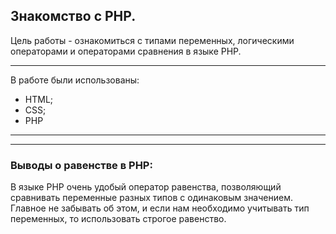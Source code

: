 ## Знакомство с PHP.

Цель работы - ознакомиться с типами переменных, логическими операторами и операторами сравнения в языке PHP.

---

В работе были использованы:
* HTML;
* CSS;
* PHP

---
---
### Выводы о равенстве в PHP: 
В языке PHP очень удобый оператор равенства, позволяющий сравнивать переменные разных типов с одинаковым значением. Главное не забывать об этом, и если нам необходимо учитывать тип переменных, то использовать строгое равенство.
 